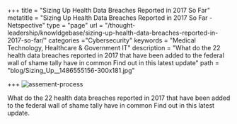 +++
title = "Sizing Up Health Data Breaches Reported in 2017 So Far"
metatitle = "Sizing Up Health Data Breaches Reported in 2017 So Far - Netspective"
type = "page"
url = "/thought-leadership/knowldgebase/sizing-up-health-data-breaches-reported-in-2017-so-far/"
categories ="Cybersecurity"
keywords = "Medical Technology, Healthcare & Government IT"
description = "What do the 22 health data breaches reported in 2017 that have been added to the federal wall of shame tally have in common Find out in this latest update"
path =  "blog/Sizing_Up__1486555156-300x181.jpg" 
 
+++
![assement-process](/blog/Sizing_Up__1486555156-300x181.jpg#center) 

What do the 22 health data breaches reported in 2017 that have been added to the federal wall of shame tally have in common Find out in this latest update.